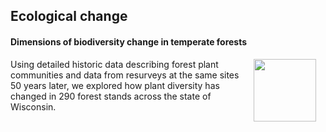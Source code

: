 ## Ecological change

#### Dimensions of biodiversity change in temperate forests

<img style="padding: 0 15px; float: right;" src="https://jaredjbeck.github.io/content/PEL_logo.png" width="100" align="right">

Using detailed historic data describing forest plant communities and data from resurveys at the same sites 50 years later, we explored how plant diversity has changed in 290 forest stands across the state of Wisconsin. 
